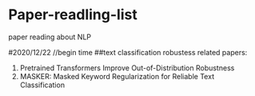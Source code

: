 # Paper-readling-list
paper reading about NLP


#2020/12/22  //begin time
##text classification robustess related papers:
1. Pretrained Transformers Improve Out-of-Distribution Robustness
2. MASKER: Masked Keyword Regularization for Reliable Text Classification
